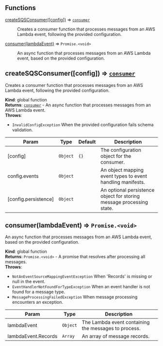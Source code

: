 ## Functions

<dl>
<dt><a href="#createSQSConsumer">createSQSConsumer([config])</a> ⇒ <code><a href="#consumer">consumer</a></code></dt>
<dd><p>Creates a consumer function that processes messages from an AWS Lambda event,
following the provided configuration.</p>
</dd>
<dt><a href="#consumer">consumer(lambdaEvent)</a> ⇒ <code>Promise.&lt;void&gt;</code></dt>
<dd><p>An async function that processes messages from an AWS Lambda event, based on the provided configuration.</p>
</dd>
</dl>

<a name="createSQSConsumer"></a>

## createSQSConsumer([config]) ⇒ [<code>consumer</code>](#consumer)
Creates a consumer function that processes messages from an AWS Lambda event,
following the provided configuration.

**Kind**: global function  
**Returns**: [<code>consumer</code>](#consumer) - An async function that processes messages from an AWS Lambda event.  
**Throws**:

- <code>InvalidConfigException</code> When the provided configuration fails schema validation.


| Param | Type | Default | Description |
| --- | --- | --- | --- |
| [config] | <code>Object</code> | <code>{}</code> | The configuration object for the consumer. |
| config.events | <code>Object</code> |  | An object mapping event types to event handling manifests. |
| [config.persistence] | <code>Object</code> |  | An optional persistence object for storing message processing state. |

<a name="consumer"></a>

## consumer(lambdaEvent) ⇒ <code>Promise.&lt;void&gt;</code>
An async function that processes messages from an AWS Lambda event, based on the provided configuration.

**Kind**: global function  
**Returns**: <code>Promise.&lt;void&gt;</code> - A promise that resolves after processing all messages.  
**Throws**:

- <code>NotAnEventSourceMappingEventException</code> When 'Records' is missing or null in the event.
- <code>EventHandlerNotFoundForTypeException</code> When an event handler is not found for a message type.
- <code>MessageProcessingFailedException</code> When message processing encounters an exception.


| Param | Type | Description |
| --- | --- | --- |
| lambdaEvent | <code>Object</code> | The Lambda event containing the messages to process. |
| lambdaEvent.Records | <code>Array</code> | An array of message records. |

